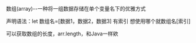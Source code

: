 数组(array)--一种将一组数据存储在单个变量名下的优雅方式

声明语法：let 数组名=\[数据1，数据2，数据3]
有索引
想使用哪个就数组名\[索引]

可以获取数组的长度，arr.length，和Java一样欸